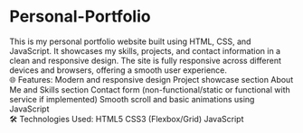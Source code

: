 # Personal-Portfolio
This is my personal portfolio website built using HTML, CSS, and JavaScript. It showcases my skills, projects, and contact information in a clean and responsive design. The site is fully responsive across different devices and browsers, offering a smooth user experience.  
🌐 Features: Modern and responsive design  Project showcase section  About Me and Skills section  Contact form (non-functional/static or functional with service if implemented)  Smooth scroll and basic animations using JavaScript  
🛠️ Technologies Used: HTML5  CSS3 (Flexbox/Grid)  JavaScript
